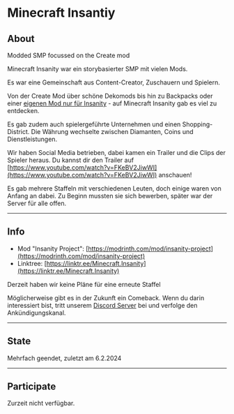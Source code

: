 # Minecraft Insantiy

## About
Modded SMP focussed on the Create mod

Minecraft Insanity war ein storybasierter SMP mit vielen Mods.

Es war eine Gemeinschaft aus Content-Creator, Zuschauern und Spielern.

Von der Create Mod über schöne Dekomods bis hin zu Backpacks oder einer [eigenen Mod nur für Insanity](https://modrinth.com/mod/insanity-project)  - auf Minecraft Insanity gab es viel zu entdecken.

Es gab zudem auch spielergeführte Unternehmen und einen Shopping-District. Die Währung wechselte zwischen Diamanten, Coins und Dienstleistungen.

Wir haben Social Media betrieben, dabei kamen ein Trailer und die Clips der Spieler heraus. Du kannst dir den Trailer auf [https://www.youtube.com/watch?v=FKeBV2JiwWI](https://www.youtube.com/watch?v=FKeBV2JiwWI) anschauen!

Es gab mehrere Staffeln mit verschiedenen Leuten, doch einige waren von Anfang an dabei. Zu Beginn mussten sie sich bewerben, später war der Server für alle offen.

---

## Info
- Mod "Insanity Project": [https://modrinth.com/mod/insanity-project](https://modrinth.com/mod/insanity-project)
- Linktree: [https://linktr.ee/Minecraft.Insanity](https://linktr.ee/Minecraft.Insanity)

Derzeit haben wir keine Pläne für eine erneute Staffel

Möglicherweise gibt es in der Zukunft ein Comeback. Wenn du darin interessiert bist, tritt unserem [Discord Server](https://discord.gg/hWaYcY75Bx) bei und verfolge den Ankündigungskanal.

---

## State
Mehrfach geendet, zuletzt am 6.2.2024

---

## Participate
Zurzeit nicht verfügbar. 
